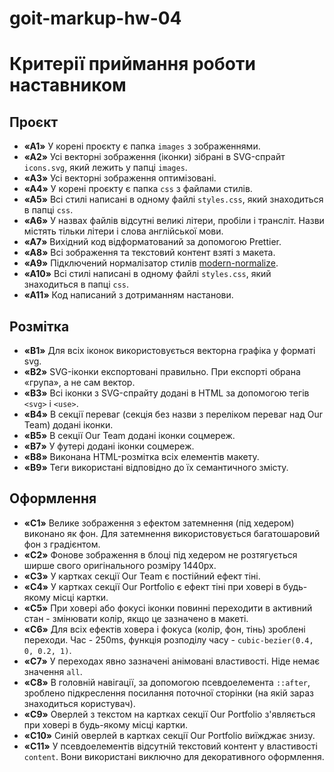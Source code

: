 # goit-markup-hw-04

# Критерії приймання роботи наставником

## Проєкт

- **«A1»** У корені проєкту є папка `images` з зображеннями.
- **«A2»** Усі векторні зображення (іконки) зібрані в SVG-спрайт `icons.svg`, який лежить у папці `images`.
- **«A3»** Усі векторні зображення оптимізовані.
- **«A4»** У корені проєкту є папка `css` з файлами стилів.
- **«A5»** Всі стилі написані в одному файлі `styles.css`, який знаходиться в папці `css`.
- **«A6»** У назвах файлів відсутні великі літери, пробіли і трансліт. Назви містять тільки літери і слова англійської мови.
- **«A7»** Вихідний код відформатований за допомогою Prettier.
- **«A8»** Всі зображення та текстовий контент взяті з макета.
- **«A9»** Підключений нормалізатор стилів [modern-normalize](https://cdnjs.com/libraries/modern-normalize).
- **«A10»** Всі стилі написані в одному файлі `styles.css`, який знаходиться в папці `css`.
- **«A11»** Код написаний з дотриманням настанови.

## Розмітка

- **«B1»** Для всіх іконок використовується векторна графіка у форматі svg.
- **«B2»** SVG-іконки експортовані правильно. При експорті обрана «група», а не сам вектор.
- **«B3»** Всі іконки з SVG-спрайту додані в HTML за допомогою тегів `<svg>` і `<use>`.
- **«B4»** В секції переваг (секція без назви з переліком переваг над Our Team) додані іконки.
- **«B5»** В секції Our Team додані іконки соцмереж.
- **«B7»** У футері додані іконки соцмереж.
- **«B8»** Виконана HTML-розмітка всіх елементів макету.
- **«B9»** Теги використані відповідно до їх семантичного змісту.

## Оформлення

- **«C1»** Велике зображення з ефектом затемнення (під хедером) виконано як фон. Для затемнення використовується багатошаровий фон з градієнтом.
- **«C2»** Фонове зображення в блоці під хедером не розтягується ширше свого оригінального розміру 1440px.
- **«C3»** У картках секції Our Team є постійний ефект тіні.
- **«C4»** У картках секції Our Portfolio є ефект тіні при ховері в будь-якому місці картки.
- **«C5»** При ховері або фокусі іконки повинні переходити в активний стан - змінювати колір, якщо це зазначено в макеті.
- **«C6»** Для всіх ефектів ховера і фокуса (колір, фон, тінь) зроблені переходи. Час - 250ms, функція розподілу часу - `cubic-bezier(0.4, 0, 0.2, 1)`.
- **«C7»** У переходах явно зазначені анімовані властивості. Ніде немає значення `all`.
- **«C8»** В головній навігації, за допомогою псевдоелемента `::after`, зроблено підкреслення посилання поточної сторінки (на якій зараз знаходиться користувач).
- **«C9»** Оверлей з текстом на картках секції Our Portfolio з'являється при ховері в будь-якому місці картки.
- **«C10»** Синій оверлей в картках секції Our Portfolio виїжджає знизу.
- **«C11»** У псевдоелементів відсутній текстовий контент у властивості `content`. Вони використані виключно для декоративного оформлення.
